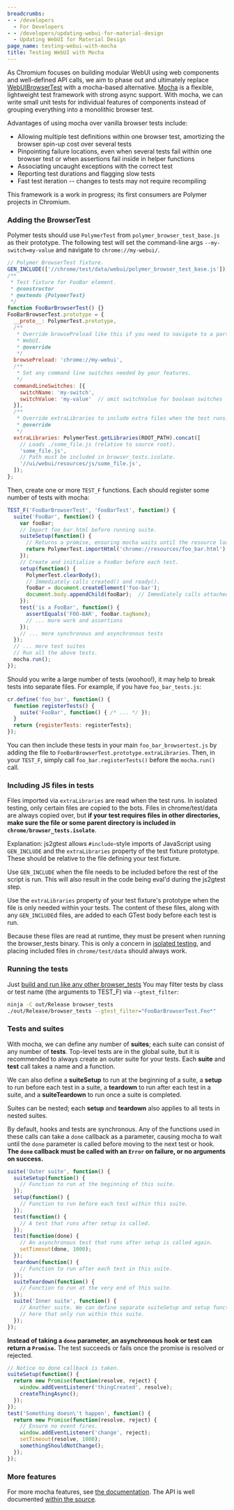 ```yaml
---
breadcrumbs:
- - /developers
  - For Developers
- - /developers/updating-webui-for-material-design
  - Updating WebUI for Material Design
page_name: testing-webui-with-mocha
title: Testing WebUI with Mocha
---
```


As Chromium focuses on building modular WebUI using web components and
well-defined API calls, we aim to phase out and ultimately replace
[WebUIBrowserTest](/Home/domui-testing/webui-browser_tests) with a mocha-based
alternative. [Mocha](http://mochajs.org) is a flexible, lightweight test
framework with strong async support. With mocha, we can write small unit tests
for individual features of components instead of grouping everything into a
monolithic browser test.

Advantages of using mocha over vanilla browser tests include:

*   Allowing multiple test definitions within one browser test,
            amortizing the browser spin-up cost over several tests
*   Pinpointing failure locations, even when several tests fail within
            one browser test or when assertions fail inside in helper functions
*   Associating uncaught exceptions with the correct test
*   Reporting test durations and flagging slow tests
*   Fast test iteration -- changes to tests may not require recompiling

This framework is a work in progress; its first consumers are Polymer projects
in Chromium.

### Adding the BrowserTest

Polymer tests should use `PolymerTest` from `polymer_browser_test_base.js` as
their prototype. The following test will set the command-line args
`--my-switch=my-value` and navigate to `chrome://my-webui/`.

```js
// Polymer BrowserTest fixture.
GEN_INCLUDE(['//chrome/test/data/webui/polymer_browser_test_base.js']);
/**
 * Test fixture for FooBar element.
 * @constructor
 * @extends {PolymerTest}
 */
function FooBarBrowserTest() {}
FooBarBrowserTest.prototype = {
  __proto__: PolymerTest.prototype,
  /**
   * Override browsePreload like this if you need to navigate to a particular
   * WebUI.
   * @override
   */
  browsePreload: 'chrome://my-webui',
  /**
   * Set any command line switches needed by your features.
   */
  commandLineSwitches: [{
    switchName: 'my-switch',
    switchValue: 'my-value'  // omit switchValue for boolean switches
  }],
  /**
   * Override extraLibraries to include extra files when the test runs.
   * @override
   */
  extraLibraries: PolymerTest.getLibraries(ROOT_PATH).concat([
    // Loads ./some_file.js (relative to source root).
    'some_file.js',
    // Path must be included in browser_tests.isolate.
    '//ui/webui/resources/js/some_file.js',  
  ]);
};
```

Then, create one or more `TEST_F` functions. Each should register some number of
tests with mocha:

```js
TEST_F('FooBarBrowserTest', 'FooBarTest', function() {
  suite('FooBar', function() {
    var fooBar;
    // Import foo_bar.html before running suite.
    suiteSetup(function() {
      // Returns a promise, ensuring mocha waits until the resource loads.
      return PolymerTest.importHtml('chrome://resources/foo_bar.html');
    });
    // Create and initialize a FooBar before each test.
    setup(function() {
      PolymerTest.clearBody();
      // Immediately calls created() and ready().
      fooBar = document.createElement('foo-bar');
      document.body.appendChild(fooBar);  // Immediately calls attached().
    });
    test('is a FooBar', function() {
      assertEquals('FOO-BAR', fooBar.tagName);
      // ... more work and assertions
    });
    // ... more synchronous and asynchronous tests
  });
  // ... more test suites
  // Run all the above tests.
  mocha.run();
});
```

Should you write a large number of tests (woohoo!), it may help to break tests
into separate files. For example, if you have `foo_bar_tests.js`:

```js
cr.define('foo_bar', function() {
  function registerTests() {
    suite('FooBar', function() { /* ... */ });
  }
  return {registerTests: registerTests};
});
```

You can then include these tests in your main `foo_bar_browsertest.js` by adding
the file to `FooBarBrowserTest.prototype.extraLibraries`. Then, in your
`TEST_F`, simply call `foo_bar.registerTests()` before the `mocha.run()` call.

### Including JS files in tests

Files imported via `extraLibraries` are read when the test runs. In isolated
testing, only certain files are copied to the bots. Files in chrome/test/data
are always copied over, but **if your test requires files in other directories,
make sure the file or some parent directory is included in
`chrome/browser_tests.isolate`**.

Explanation: js2gtest allows `#include`-style imports of JavaScript using
`GEN_INCLUDE` and the `extraLibraries` property of the test fixture prototype.
These should be relative to the file defining your test fixture.

Use `GEN_INCLUDE` when the file needs to be included before the rest of the
script is run. This will also result in the code being eval'd during the
js2gtest step.

Use the `extraLibraries` property of your test fixture's prototype when the file
is only needed within your tests. The content of these files, along with any
`GEN_INCLUDE`d files, are added to each GTest body before each test is run.

Because these files are read at runtime, they must be present when running the
browser_tests binary. This is only a concern in
[isolated testing](/developers/testing/isolated-testing/for-swes), and placing
included files in `chrome/test/data` should always work.

### Running the tests

Just
[build and run like any other browser_tests](/developers/testing/browser-tests)
You may filter tests by class or test name (the arguments to TEST_F) via
`--gtest_filter`:

```sh
ninja -C out/Release browser_tests
./out/Release/browser_tests --gtest_filter="FooBarBrowserTest.Foo*"
```

### Tests and suites

With mocha, we can define any number of **suites**; each suite can consist
of any number of **tests**. Top-level tests are in the global suite, but it is
recommended to always create an outer suite for your tests. Each **suite** and
**test** call takes a name and a function.

We can also define a **suiteSetup** to run at the beginning of a suite, a
**setup** to run before each test in a suite, a **teardown** to run after each
test in a suite, and a **suiteTeardown** to run once a suite is completed.

Suites can be nested; each **setup** and **teardown** also applies to all tests
in nested suites.

By default, hooks and tests are synchronous. Any of the functions used in these
calls can take a `done` callback as a parameter, causing mocha to wait until the
`done` parameter is called before moving to the next test or hook. **The `done`
callback must be called with an `Error` on failure, or no arguments on
success.**

```js
suite('Outer suite', function() {
  suiteSetup(function() {
    // Function to run at the beginning of this suite.
  });
  setup(function() {
    // Function to run before each test within this suite.
  });
  test(function() {
    // A test that runs after setup is called.
  });
  test(function(done) {
    // An asynchronous test that runs after setup is called again.
    setTimeout(done, 1000);
  });
  teardown(function() {
    // Function to run after each test in this suite.
  });
  suiteTeardown(function() {
    // Function to run at the very end of this suite.
  });
  suite('Inner suite', function() {
    // Another suite. We can define separate suiteSetup and setup functions
    // here that only run within this suite.
  });
});
```

**Instead of taking a `done` parameter, an asynchronous hook or test can return
a `Promise`.** The test succeeds or fails once the promise is resolved or
rejected.

```js
// Notice no done callback is taken.
suiteSetup(function() {
  return new Promise(function(resolve, reject) {
    window.addEventListener('thingCreated', resolve);
    createThingAsync();
  });
});
test('Something doesn\'t happen', function() {
  return new Promise(function(resolve, reject) {
    // Ensure no event fires.
    window.addEventListener('change', reject);
    setTimeout(resolve, 1000);
    somethingShouldNotChange();
  });
});
```

### More features

For more mocha features, see [the documentation](http://mochajs.org/). The API
is well documented [within the
source](https://github.com/mochajs/mocha/blob/master/lib/mocha.js).
